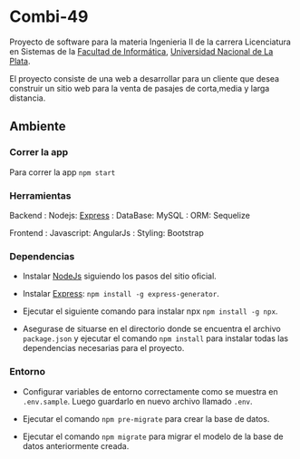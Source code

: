# Combi-49

Proyecto de software para la materia Ingenieria II de la carrera Licenciatura en Sistemas de la [Facultad de Informática](https://www.info.unlp.edu.ar/), [Universidad Nacional de La Plata](http://unlp.edu.ar/).

El proyecto consiste de una web a desarrollar para un cliente que desea construir un sitio web para la venta de pasajes de corta,media y larga distancia.


## Ambiente

### Correr la app

Para correr la app `npm start`

### Herramientas

Backend
: Nodejs: [Express](https://expressjs.com/en/starter/generator.html)
: DataBase: MySQL
: ORM: Sequelize

Frontend
: Javascript: AngularJs
: Styling: Bootstrap

### Dependencias

- Instalar [NodeJs](https://nodejs.org/en/) siguiendo los pasos del sitio oficial.  

- Instalar [Express](https://expressjs.com/en/starter/generator.html): `npm install -g express-generator`.

- Ejecutar el siguiente comando para instalar npx `npm install -g npx`.

- Asegurase de situarse en el directorio donde se encuentra el archivo `package.json` y ejecutar el comando `npm install` para instalar todas las dependencias necesarias para el proyecto.

### Entorno

- Configurar variables de entorno correctamente como se muestra en `.env.sample`. Luego guardarlo en nuevo archivo llamado `.env`.

- Ejecutar el comando  `npm pre-migrate` para crear la base de datos.

- Ejecutar el comando `npm migrate` para migrar el modelo de la base de datos anteriormente creada. 



